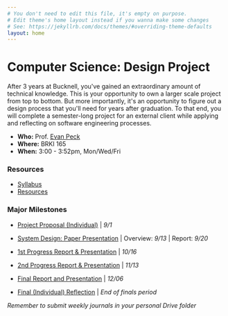 ```yaml
---
# You don't need to edit this file, it's empty on purpose.
# Edit theme's home layout instead if you wanna make some changes
# See: https://jekyllrb.com/docs/themes/#overriding-theme-defaults
layout: home
---
```


# Computer Science: Design Project
After 3 years at Bucknell, you've gained an extraordinary amount of technical knowledge. This is your opportunity to own a larger scale project from top to bottom. But more importantly, it's an opportunity to figure out a design process that you'll need for years after graduation. To that end, you will complete a semester-long project for an external client while applying and reflecting on software engineering processes.  

- **Who:** Prof. [Evan Peck](http://www.eg.bucknell.edu/~emp017/)
- **Where:** BRKI 165
- **When:** 3:00 - 3:52pm, Mon/Wed/Fri

### Resources
- [Syllabus](docs/syllabus.html)
- [Resources](docs/resources.html)

<!-- - List of External Project Proposals (_TBA_)

- [Team Formation Research Form](https://goo.gl/forms/IIc5Pp8znSGb5ifH3) \| _8/28_ -->

### Major Milestones

- [Project Proposal (Individual)](docs/individual.html) \| _9/1_
- [System Design: Paper Presentation](docs/system.html) \| Overview: _9/13_ \| Report: _9/20_
- [1st Progress Report & Presentation](docs/progress.html) \| _10/16_
- [2nd Progress Report & Presentation](docs/progress.html) \| _11/13_
- [Final Report and Presentation](docs/final.html) \| _12/06_

- [Final (Individual) Reflection](docs/reflection.html) \| _End of finals period_

_Remember to submit weekly journals in your personal Drive folder_

